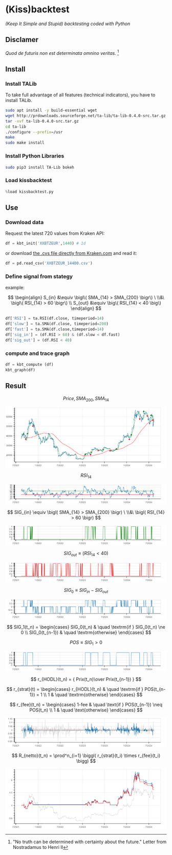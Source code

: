 # (Kiss)backtest

_(Keep It Simple and Stupid) backtesting coded with Python_

## Disclamer

_Quod de futuris non est determinata omnino veritas._ [^1]

[^1]: "No truth can be determined with certainty about the future." Letter from Nostradamus to Henri II

## Install

### Install TALib

To take full advantage of all features (technical indicators), you have to install TALib.

```bash
sudo apt install -y build-essential wget
wget http://prdownloads.sourceforge.net/ta-lib/ta-lib-0.4.0-src.tar.gz
tar -xvf ta-lib-0.4.0-src.tar.gz
cd ta-lib
./configure --prefix=/usr
make
sudo make install
```

### Install Python Libraries

```bash
sudo pip3 install TA-Lib bokeh
```

### Load kissbacktest
```python
%load kissbacktest.py
```

## Use

### Download data

Request the latest 720 values from Kraken API:
```python
df = kbt_init('XXBTZEUR',1440) # 1d
```
or download [the .cvs file directly from Kraken.com](https://support.kraken.com/hc/en-us/articles/360047124832-Downloadable-historical-OHLCVT-Open-High-Low-Close-Volume-Trades-data) and read it:
```python
df = pd.read_csv('XXBTZEUR_14400.csv')
```

### Define signal from stategy

example:

$$
\begin{align}
    S_{in} &\equiv \bigl\( SMA_{14} > SMA_{200} \bigr\) \ \\&\  \bigl\( RSI_{14} > 60 \bigr\) \\
    S_{out} &\equiv \big\( RSI_{14} < 40 \big\)
\end{align}
$$

```python
df['RSI'] = ta.RSI(df.close, timeperiod=14)
df['slow'] = ta.SMA(df.close, timeperiod=200)
df['fast'] = ta.SMA(df.close,timeperiod=14)
df['sig_in'] = (df.RSI > 60) & (df.slow < df.fast)
df['sig_out'] = (df.RSI < 40)
```

### compute and trace graph

```python
df = kbt_compute (df)
kbt_graph(df)
```
## Result

$$ Price, SMA_{200}, SMA_{14} $$

<p align="center"><img src="img/20240813-1.png" /></p>

$$ RSI_{14} $$

<p align="center"><img src="img/20240813-2.png" /></p>

$$ SIG_{in} \equiv \bigl( SMA_{14} > SMA_{200} \bigr) \ \\&\  \bigl( RSI_{14} > 60 \bigr) $$

<p align="center"><img src="img/20240813-3.png" /></p>

$$ SIG_{out} \equiv \big( RSI_{14} < 40 \big) $$

<p align="center"><img src="img/20240813-4.png" /></p>

$$ SIG_0 \equiv SIG_{in} - SIG_{out} $$

<p align="center"><img src="img/20240813-5.png" /></p>

$$
SIG_1(t_n) = 
\begin{cases} 
SIG_0(t_n) & \quad \textrm{if } SIG_0(t_n) \ne 0 \\
SIG_0(t_{n-1}) & \quad \textrm{otherwise}
\end{cases} 
$$

$$ POS \equiv SIG_1 > 0 $$

<p align="center"><img src="img/20240813-6.png" /></p>

$$ r_{HODL}(t_n) = { Prix(t_n)\over Prix(t_{n-1}) } $$

$$ r_{strat}(t) = \begin{cases} 
r_{HODL}(t_n) & \quad \textrm{if } POS(t_{n-1}) = 1 \\
1 & \quad \textrm{otherwise} 
\end{cases} $$

$$ r_{fee}(t_n) = 
\begin{cases} 
1-fee & \quad \text{if } POS(t_{n-1}) \neq  POS(t_n) \\
1 & \quad \text{otherwise}
\end{cases} $$

<p align="center"><img src="img/20240813-7.png" /></p>

$$ R_{netto}(t_n) = \prod^n_{i=1} \biggl( r_{strat}(t_i) \times r_{fee}(t_i) \bigg) $$

<p align="center"><img src="img/20240813-8.png" /></p>
